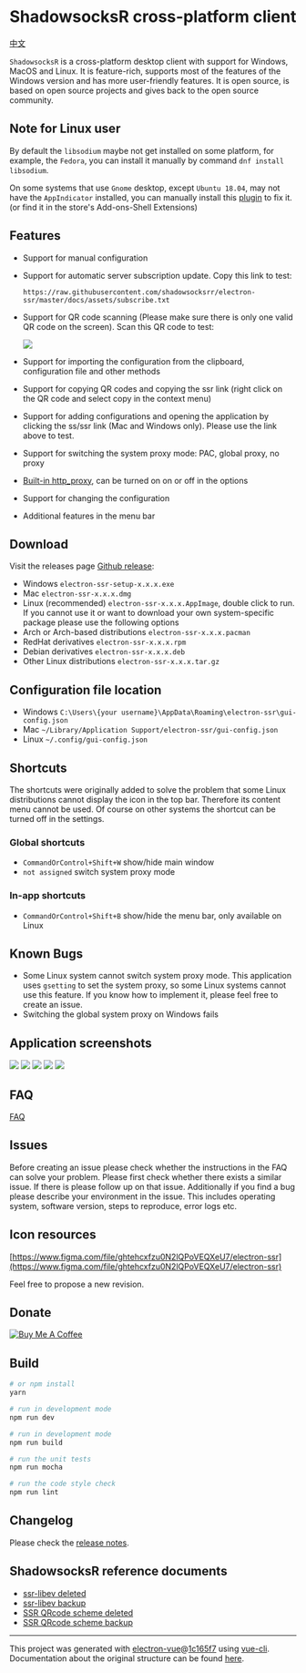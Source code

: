 # ShadowsocksR cross-platform client

[中文](./README-CN.md)

`ShadowsocksR` is a cross-platform desktop client with support for Windows, MacOS and Linux. It is feature-rich, supports most of the features of the Windows version and has more user-friendly features. It is open source, is based on open source projects and gives back to the open source community.

## Note for Linux user

By default the `libsodium` maybe not get installed on some platform, for example, the `Fedora`, you can install it manually by command `dnf install libsodium`.

On some systems that use `Gnome` desktop, except `Ubuntu 18.04`, may not have the `AppIndicator` installed, you can manually install this [plugin](https://extensions.gnome.org/extension/615/appindicator-support/) to fix it. (or find it in the store's Add-ons-Shell Extensions)


## Features

- Support for manual configuration
- Support for automatic server subscription update. Copy this link to test:

  `https://raw.githubusercontent.com/shadowsocksrr/electron-ssr/master/docs/assets/subscribe.txt`
- Support for QR code scanning (Please make sure there is only one valid QR code on the screen). Scan this QR code to test:

  ![](docs/assets/scan.jpg)
- Support for importing the configuration from the clipboard, configuration file and other methods
- Support for copying QR codes and copying the ssr link (right click on the QR code and select copy in the context menu)
- Support for adding configurations and opening the application by clicking the ss/ssr link (Mac and Windows only). Please use the link above to test.
- Support for switching the system proxy mode: PAC, global proxy, no proxy
- [Built-in http_proxy](docs/HTTP_PROXY.md), can be turned on on or off in the options
- Support for changing the configuration
- Additional features in the menu bar

<!-- ## Telegram group

[![](https://img.shields.io/badge/Telegram-electron--ssr-blue.svg)](https://t.me/joinchat/E7ViZhJAZpKtnIJy9WepDA) -->

## Download

Visit the releases page [Github release](../../releases/latest):

- Windows `electron-ssr-setup-x.x.x.exe`
- Mac `electron-ssr-x.x.x.dmg`
- Linux (recommended) `electron-ssr-x.x.x.AppImage`, double click to run. If you cannot use it or want to download your own system-specific package please use the following options
- Arch or Arch-based distributions `electron-ssr-x.x.x.pacman`
- RedHat derivatives `electron-ssr-x.x.x.rpm`
- Debian derivatives `electron-ssr-x.x.x.deb`
- Other Linux distributions `electron-ssr-x.x.x.tar.gz`

## Configuration file location

- Windows `C:\Users\{your username}\AppData\Roaming\electron-ssr\gui-config.json`
- Mac `~/Library/Application Support/electron-ssr/gui-config.json`
- Linux `~/.config/gui-config.json`

## Shortcuts

The shortcuts were originally added to solve the problem that some Linux distributions cannot display the icon in the top bar. Therefore its content menu cannot be used. Of course on other systems the shortcut can be turned off in the settings.

### Global shortcuts

- `CommandOrControl+Shift+W` show/hide main window
- `not assigned` switch system proxy mode

### In-app shortcuts
- `CommandOrControl+Shift+B` show/hide the menu bar, only available on Linux

## Known Bugs

- Some Linux system cannot switch system proxy mode. This application uses `gsetting` to set the system proxy, so some Linux systems cannot use this feature. If you know how to implement it, please feel free to create an issue.
- Switching the global system proxy on Windows fails

## Application screenshots

![](docs/assets/main.jpg)
![](docs/assets/settings.jpg)
![](docs/assets/ssr-settings.jpg)
![](docs/assets/subscribe.jpg)
![](docs/assets/tray.jpg)

## FAQ

[FAQ](./docs/FAQ.md)

## Issues

Before creating an issue please check whether the instructions in the FAQ can solve your problem.
Please first check whether there exists a similar issue. If there is please follow up on that issue.
Additionally if you find a bug please describe your environment in the issue. This includes operating system, software version, steps to reproduce, error logs etc.

## Icon resources

[https://www.figma.com/file/ghtehcxfzu0N2lQPoVEQXeU7/electron-ssr](https://www.figma.com/file/ghtehcxfzu0N2lQPoVEQXeU7/electron-ssr)

Feel free to propose a new revision.

## Donate

[![Buy Me A Coffee](https://www.buymeacoffee.com/assets/img/custom_images/orange_img.png)](https://www.buymeacoffee.com/erguotou520)

## Build

``` bash
# or npm install
yarn

# run in development mode
npm run dev

# run in development mode
npm run build

# run the unit tests
npm run mocha

# run the code style check
npm run lint

```

## Changelog

Please check the [release notes](../../releases/latest).

## ShadowsocksR reference documents

- [ssr-libev deleted](https://github.com/breakwa11/shadowsocksr-libev)
- [ssr-libev backup](https://github.com/shadowsocksr-backup/shadowsocksr-libev)
- [SSR QRcode scheme deleted](https://github.com/breakwa11/shadowsocks-rss/wiki/SSR-QRcode-scheme)
- [SSR QRcode scheme backup](https://github.com/shadowsocksr-backup/shadowsocks-rss/wiki/SSR-QRcode-scheme)

---

This project was generated with [electron-vue](https://github.com/SimulatedGREG/electron-vue)@[1c165f7](https://github.com/SimulatedGREG/electron-vue/tree/1c165f7c5e56edaf48be0fbb70838a1af26bb015) using [vue-cli](https://github.com/vuejs/vue-cli). Documentation about the original structure can be found [here](https://simulatedgreg.gitbooks.io/electron-vue/content/index.html).
